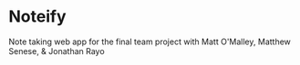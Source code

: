 # Noteify
Note taking web app for the final team project with Matt O'Malley, Matthew Senese, & Jonathan Rayo

